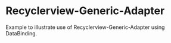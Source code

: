 # Recyclerview-Generic-Adapter

Example to illustrate use of Recyclerview-Generic-Adapter using DataBinding.